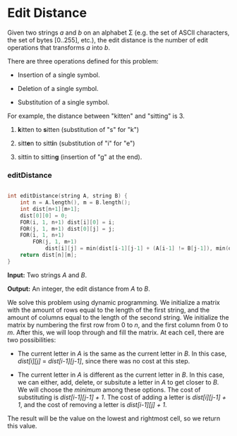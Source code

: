 # Edit Distance

Given two strings _a_ and _b_ on an alphabet Σ (e.g. the set of ASCII characters, the set of bytes [0..255], etc.), the edit distance is the number of edit operations that transforms _a_ into _b_.

There are three operations defined for this problem:

- Insertion of a single symbol.

- Deletion of a single symbol.

- Substitution of a single symbol.

For example, the distance between "kitten" and "sitting" is 3.

1) **k**itten to **s**itten (substitution of "s" for "k")

2) sitt**e**n to sitt**i**n (substitution of "i" for "e")

3) sittin to sittin**g** (insertion of "g" at the end).

### editDistance

```cpp

int editDistance(string A, string B) {
	int n = A.length(), m = B.length();
	int dist[n+1][m+1];
	dist[0][0] = 0;
	FOR(i, 1, n+1) dist[i][0] = i;
	FOR(j, 1, m+1) dist[0][j] = j;
	FOR(i, 1, n+1)
		FOR(j, 1, m+1)
			dist[i][j] = min(dist[i-1][j-1] + (A[i-1] != B[j-1]), min(dist[i-1][j] + 1, dist[i][j-1] + 1));
	return dist[n][m];
}

```

**Input:** Two strings _A_ and _B_.

**Output:** An integer, the edit distance from _A_ to _B_.

We solve this problem using dynamic programming. We initialize a matrix with the amount of rows equal to the length of the first string, and the amount of columns equal to the length of the second string. We initialize the matrix by numbering the first row from 0 to _n_, and the first column from 0 to _m_. After this, we will loop through and fill the matrix. At each cell, there are two possibilities:

- The current letter in _A_ is the same as the current letter in _B_. In this case, _dist\[i]\[j]_ = _dist\[i-1]\[j-1]_, since there was no cost at this step.

- The current letter in _A_ is different as the current letter in _B_. In this case, we can either, add, delete, or subsitute a letter in _A_ to get closer to _B_. We will choose the _minimum_ among these options. The cost of substituting is _dist\[i-1]\[j-1] + 1_. The cost of adding a letter is _dist\[i]\[j-1] + 1_, and the cost of removing a letter is _dist\[i-1]\[j] + 1_.

The result will be the value on the lowest and rightmost cell, so we return this value.

